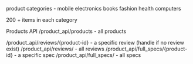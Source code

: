product categories - 
    mobile
    electronics
    books
    fashion
    health
    computers

200 + items in each category

Products API
/product_api/products - all products
<!-- TODO -->
/product_api/reviews/{product-id} - a specific review (handle if no review exist)
/product_api/reviews/ - all reviews
/product_api/full_specs/{product-id} - a specific spec
/product_api/full_specs/ - all specs

